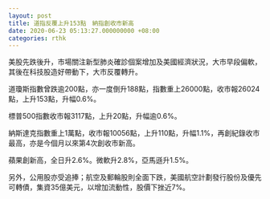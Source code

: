 ```yaml
---
layout: post
title: 道指反覆上升153點　納指創收市新高
date: 2020-06-23 05:13:27.000000000 +08:00
categories: rthk
---
```


美股先跌後升，市場關注新型肺炎確診個案增加及美國經濟狀況，大市早段偏軟，其後在科技股造好帶動下，大市反覆轉升。

道瓊斯指數曾跌逾200點，亦一度倒升188點，指數重上26000點，收市報26024點，上升153點，升幅0.6%。

標普500指數收市報3117點，上升20點，升幅逾0.6%。

納斯達克指數重上1萬點，收市報10056點，上升110點，升幅1.1%，再創紀錄收市最高，亦是今個月以來第4次創收市新高。

蘋果創新高，全日升2.6%。微軟升2.8%，亞馬遜升1.5%。

另外，公用股亦受追捧；航空及郵輪股則全面下跌，美國航空計劃發行股份及優先可轉債，集資35億美元，以增加流動性，股價下挫近7%。

